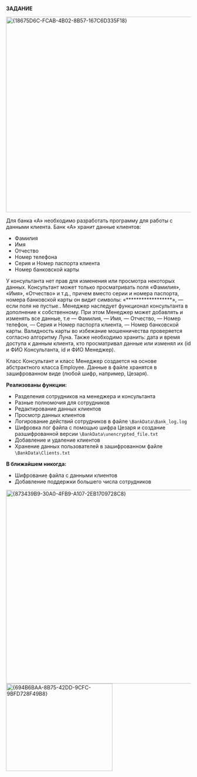 **ЗАДАНИЕ**

<img width="886" height="532" alt="{18675D6C-FCAB-4B02-8B57-167C6D335F18}" src="https://github.com/user-attachments/assets/ddc82450-95d6-4f9a-8bed-7af009193c89" />

Для банка «А» необходимо разработать программу для работы с данными клиента.
Банк «А» хранит данные клиентов: 

- Фамилия
- Имя
- Отчество
- Номер телефона
- Серия и Номер паспорта клиента 
- Номер банковской карты

У консультанта нет прав для изменения или просмотра некоторых данных.
Консультант может только просматривать поля «Фамилия», «Имя», «Отчество» и т.д.,
причем вместо серии и номера паспорта, номера банковской карты он видит символы:
«******************», — если поля не пустые..
Менеджер наследует функционал консультанта в дополнение к собственному. При этом
Менеджер может добавлять и изменять все данные, т.е ― Фамилия, ― Имя, ― Отчество,
― Номер телефон, ― Серия и Номер паспорта клиента, ― Номер банковской карты.
Валидность карты во избежание мошенничества проверяется согласно алгоритму Луна.
Также необходимо хранить: дата и время доступа к данным клиента, кто просматривал
данные или изменял их (id и ФИО Консультанта, id и ФИО Менеджер). 

Класс Консультант и класс Менеджер создается на основе абстрактного класса Employee.
Данные в файле хранятся в зашифрованном виде (любой шифр, например, Цезаря).

**Реализованы функции:**
- Разделения сотрудников на менеджера и консультанта
- Разные полномочия для сотрудников
- Редактирование данных клиентов 
- Просмотр данных клиентов
- Логирование действий сотрудников в файле ``\BankData\Bank_log.log``
- Шифровка лог файла с помощью шифра Цезаря и создание разшифрованной версии ``\BankData\unencrypted_file.txt``
- Добавление и удаление клиентов
- Хранение данных пользователей в зашифрованном файле ``\BankData\Clients.txt``

**В ближайшем никогда:**
- Шифрование файла с данными клиентов
- Добавление поддержки большего числа сотрудников

<img width="654" height="527" alt="{873439B9-30A0-4FB9-A107-2EB1709728C8}" src="https://github.com/user-attachments/assets/93ca5d59-b068-48cb-825a-521f5ab82040" />
<img width="290" height="238" alt="{694B6BAA-8B75-42DD-9CFC-9BFD728F49B8}" src="https://github.com/user-attachments/assets/c6d4b30f-30bc-4a6f-8e62-0eb67d16bee1" />




